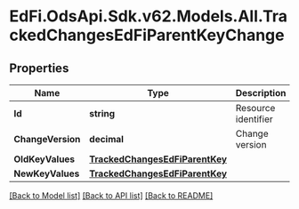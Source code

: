 # EdFi.OdsApi.Sdk.v62.Models.All.TrackedChangesEdFiParentKeyChange

## Properties

Name | Type | Description | Notes
------------ | ------------- | ------------- | -------------
**Id** | **string** | Resource identifier | [optional] 
**ChangeVersion** | **decimal** | Change version | [optional] 
**OldKeyValues** | [**TrackedChangesEdFiParentKey**](TrackedChangesEdFiParentKey.md) |  | [optional] 
**NewKeyValues** | [**TrackedChangesEdFiParentKey**](TrackedChangesEdFiParentKey.md) |  | [optional] 

[[Back to Model list]](../../README.md#documentation-for-models) [[Back to API list]](../../README.md#documentation-for-api-endpoints) [[Back to README]](../../README.md)

